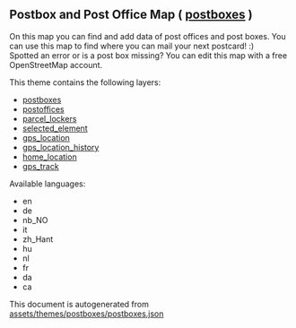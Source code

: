 

 Postbox and Post Office Map ( [postboxes](https://mapcomplete.osm.be/postboxes) ) 
-----------------------------------------------------------------------------------



On this map you can find and add data of post offices and post boxes. You can use this map to find where you can mail your next postcard! :)<br/>Spotted an error or is a post box missing? You can edit this map with a free OpenStreetMap account. 

This theme contains the following layers:



  - [postboxes](../Layers/postboxes.md)
  - [postoffices](../Layers/postoffices.md)
  - [parcel_lockers](../Layers/parcel_lockers.md)
  - [selected_element](../Layers/selected_element.md)
  - [gps_location](../Layers/gps_location.md)
  - [gps_location_history](../Layers/gps_location_history.md)
  - [home_location](../Layers/home_location.md)
  - [gps_track](../Layers/gps_track.md)


Available languages:



  - en
  - de
  - nb_NO
  - it
  - zh_Hant
  - hu
  - nl
  - fr
  - da
  - ca
 

This document is autogenerated from [assets/themes/postboxes/postboxes.json](https://github.com/pietervdvn/MapComplete/blob/develop/assets/themes/postboxes/postboxes.json)